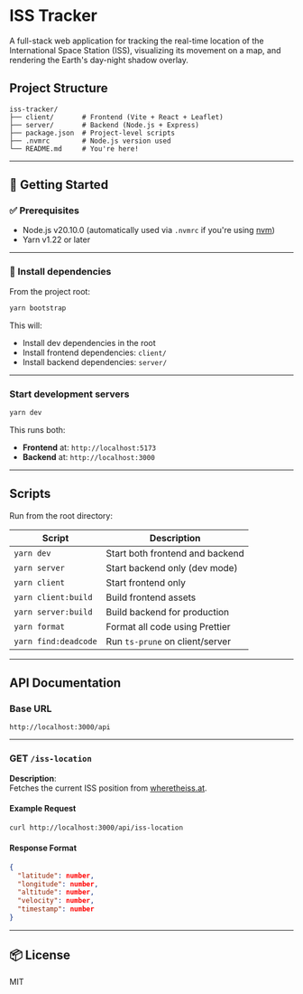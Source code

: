# ISS Tracker

A full-stack web application for tracking the real-time location of the International Space Station (ISS), visualizing its movement on a map, and rendering the Earth's day-night shadow overlay.

## Project Structure

```
iss-tracker/
├── client/       # Frontend (Vite + React + Leaflet)
├── server/       # Backend (Node.js + Express)
├── package.json  # Project-level scripts
├── .nvmrc        # Node.js version used
└── README.md     # You're here!
```

---

## 🚀 Getting Started

### ✅ Prerequisites

- Node.js v20.10.0 (automatically used via `.nvmrc` if you're using [nvm](https://github.com/nvm-sh/nvm))
- Yarn v1.22 or later

---

### 🔧 Install dependencies

From the project root:

```bash
yarn bootstrap
```

This will:

- Install dev dependencies in the root
- Install frontend dependencies: `client/`
- Install backend dependencies: `server/`

---

### Start development servers

```bash
yarn dev
```

This runs both:

- **Frontend** at: `http://localhost:5173`
- **Backend** at: `http://localhost:3000`

---

## Scripts

Run from the root directory:

| Script               | Description                     |
| -------------------- | ------------------------------- |
| `yarn dev`           | Start both frontend and backend |
| `yarn server`        | Start backend only (dev mode)   |
| `yarn client`        | Start frontend only             |
| `yarn client:build`  | Build frontend assets           |
| `yarn server:build`  | Build backend for production    |
| `yarn format`        | Format all code using Prettier  |
| `yarn find:deadcode` | Run `ts-prune` on client/server |

---

## API Documentation

### Base URL

```
http://localhost:3000/api
```

---

### **GET** `/iss-location`

**Description**:  
Fetches the current ISS position from [wheretheiss.at](https://wheretheiss.at).

#### Example Request

```bash
curl http://localhost:3000/api/iss-location
```

#### Response Format

```json
{
  "latitude": number,
  "longitude": number,
  "altitude": number,
  "velocity": number,
  "timestamp": number
}
```

---

## 📦 License

MIT
